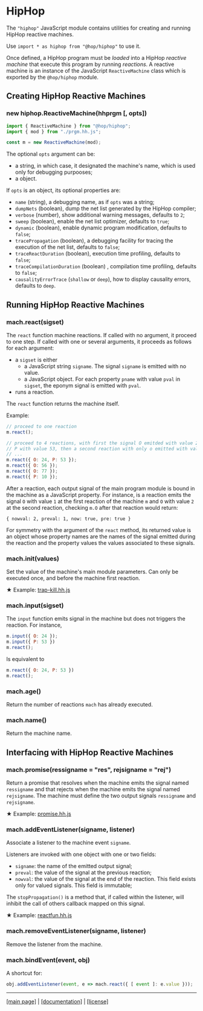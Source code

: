 <!-- ${ var doc = require("@hop/hopdoc") } -->

HipHop
======

The `"hiphop"` JavaScript module contains utilities for creating and
running HipHop reactive machines.

Use `import * as hiphop from "@hop/hiphop"` to use it.

Once defined, a HipHop program must be _loaded_ into a HipHop
*reactive machine* that execute this program by running _reactions_. A
reactive machine is an instance of the JavaScript `ReactiveMachine`
class which is exported by the `@hop/hiphop` module.


Creating HipHop Reactive Machines
---------------------------------

### new hiphop.ReactiveMachine(hhprgm [, opts]) ###
<!-- [:server@glyphicon glyphicon-tag constructor] -->

```javascript
import { ReactiveMachine } from "@hop/hiphop";
import { mod } from "./prgm.hh.js";

const m = new ReactiveMachine(mod);
```

The optional `opts` argument can be:

  * a string, in which case, it designated the machine's name, which is used
  only for debugging purpooses;
  * a object.
  
If `opts` is an object, its optional properties are:

  * `name` (string), a debugging name, as if `opts` was a string;
  * `dumpNets` (boolean), dump the net list generated by the HipHop compiler;
  * `verbose` (number), show additional warning messages, defaults to `2`;
  * `sweep` (boolean), enable the net list optimizer, defaults to `true`;
  * `dynamic` (boolean), enable dynamic program modification, defaults to `false`;
  * `tracePropagation` (boolean), a debugging facility for tracing the 
  execution of the net list, defaults to `false`;
  * `traceReactDuration` (boolean), execution time profiling, defaults to
  `false`;
  * `traceCompilationDuration` (boolean) , compilation time profiling,
  defaults to `false`;
  * `causalityErrorTrace` (`shallow` or `deep`), how to display causality 
  errors, defaults to `deep`.


Running HipHop Reactive Machines
--------------------------------

### mach.react(sigset) ###
<!-- [:@glyphicon glyphicon-tag function] -->

The `react` function machine reactions. If called with no argument,
it proceed to one step. If called with one or several arguments, it
proceeds as follows for each argument:

  * a `sigset` is either
    * a JavaScript string `signame`. The signal `signame` is emitted with
	  no value.
    * a JavaScript object. For each property `pname` with
      value `pval` in `sigset`, the eponym signal is emitted with `pval`.
  * runs a reaction.

The `react` function returns the machine itself. 

Example:

```javascript
// proceed to one reaction
m.react(); 

// proceed to 4 reactions, with first the signal O emitded with value 24,
// P with value 53, then a second reaction with only o emitted with value 56,
// ...
m.react({ O: 24, P: 53 });
m.react({ O: 56 });
m.react({ O: 77 });
m.react({ P: 10 });
```

After a reaction, each output signal of the main program module is
bound in the machine as a JavaScript property. For instance, is a
reaction emits the signal `O` with value `1` at the first reaction
of the machine `m` and `O` with value `2` at the second reaction, checking 
`m.O` after that reaction would return:

```
{ nowval: 2, preval: 1, now: true, pre: true }
```

For symmetry with the argument of the `react` method, its returned
value is an object whose property names are the names of the signal
emitted during the reaction and the property values the values
associated to these signals.


### mach.init(values) ###
<!-- [:@glyphicon glyphicon-tag function] -->

Set the value of the machine's main module parameters. Can only be executed
once, and before the machine first reaction.

<span class="hiphop">&#x2605;</span> Example: [trap-kill.hh.js](../test/trap-kill.hh.js)
<!-- ${doc.includeCode("../test/trap-kill.hh.js", "hiphop")} -->


### mach.input(sigset) ###
<!-- [:@glyphicon glyphicon-tag function] -->

The `input` function emits signal in the machine but does not
triggers the reaction. For instance,

```javascript
m.input({ O: 24 });
m.input({ P: 53 })
m.react();
```

Is equivalent to

```javascript
m.react({ O: 24, P: 53 })
m.react();
```

### mach.age() ###

Return the number of reactions `mach` has already executed.


### mach.name() ###

Return the machine name.


Interfacing with HipHop Reactive Machines
-----------------------------------------

### mach.promise(ressigname = "res", rejsigname = "rej") ###
<!-- [:@glyphicon glyphicon-tag function] -->

Return a promise that resolves when the machine emits the signal named
`ressigname` and that rejects when the machine emits the signal named 
`rejsigname`. The machine must define the two output signals 
`ressigname` and `rejsigname`.

<span class="hiphop">&#x2605;</span> Example: [promise.hh.js](../test/promise.hh.js)
<!-- ${doc.includeCode("../test/promise.hh.js", "hiphop")} -->


### mach.addEventListener(signame, listener) ###
<!-- [:@glyphicon glyphicon-tag function] -->

Associate a listener to the machine event `signame`.

Listeners are invoked with one object with one or two fields:

  * `signame`: the name of the emitted output signal;
  * `preval`: the value of the signal at the previous reaction;
  * `nowval`: the value of the signal at the end of the reaction.
 This field exists only for valued signals. This field is immutable;


The `stopPropagation()` is a method that, if called within the listener, will
inhibit the call of others callback mapped on this signal.

<span class="hiphop">&#x2605;</span> Example: [reactfun.hh.js](../test/reactfunc.hh.js)
<!-- ${doc.includeCode("../test/reactfunc.hh.js", "hiphop")} -->


### mach.removeEventListener(signame, listener) ###
<!-- [:@glyphicon glyphicon-tag function] -->

Remove the listener from the machine.


### mach.bindEvent(event, obj) ###
<!-- [:@glyphicon glyphicon-tag function] -->

A shortcut for:

```javascript
obj.addEventListener(event, e => mach.react({ [ event ]: e.value }));
```


- - - - - - - - - - - - - - - - - - - - - - - - - - - 
[[main page]](../README.md) | [[documentation]](./README.md)  | [[license]](./license.md)

